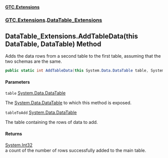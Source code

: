 #### [GTC.Extensions](GTC.Extensions.md 'GTC.Extensions')
### [GTC.Extensions](GTC.Extensions.md#GTC.Extensions 'GTC.Extensions').[DataTable_Extensions](GTC.Extensions.md#GTC.Extensions.DataTable_Extensions 'GTC.Extensions.DataTable_Extensions')

## DataTable_Extensions.AddTableData(this DataTable, DataTable) Method

Adds the data rows from a second table to the first table, assuming that the two schemas are the same.

```csharp
public static int AddTableData(this System.Data.DataTable table, System.Data.DataTable tableToAdd);
```
#### Parameters

<a name='GTC.Extensions.DataTable_Extensions.AddTableData(thisSystem.Data.DataTable,System.Data.DataTable).table'></a>

`table` [System.Data.DataTable](https://docs.microsoft.com/en-us/dotnet/api/System.Data.DataTable 'System.Data.DataTable')

The [System.Data.DataTable](https://docs.microsoft.com/en-us/dotnet/api/System.Data.DataTable 'System.Data.DataTable') to which this method is exposed.

<a name='GTC.Extensions.DataTable_Extensions.AddTableData(thisSystem.Data.DataTable,System.Data.DataTable).tableToAdd'></a>

`tableToAdd` [System.Data.DataTable](https://docs.microsoft.com/en-us/dotnet/api/System.Data.DataTable 'System.Data.DataTable')

The table containing the rows of data to add.

#### Returns
[System.Int32](https://docs.microsoft.com/en-us/dotnet/api/System.Int32 'System.Int32')  
a count of the number of rows successfully added to the main table.